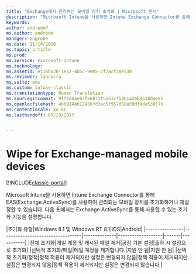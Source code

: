 ```yaml
---
title: "Exchange에서 관리하는 모바일 장치 초기화 | Microsoft 문서"
description: "Microsoft Intune을 사용하면 Intune Exchange Connector를 통해 EAS(Exchange ActiveSync)를 사용하여 관리되는 모바일 장치를 초기화하거나 재설정할 수 있습니다."
keywords: 
author: andredm7
ms.author: andredm
manager: angrobe
ms.date: 11/14/2016
ms.topic: article
ms.prod: 
ms.service: microsoft-intune
ms.technology: 
ms.assetid: e116b620-1e12-4b5c-9905-2f7acf2ae530
ms.reviewer: lancecra
ms.suite: ems
ms.custom: intune-classic
ms.translationtype: Human Translation
ms.sourcegitcommit: 9ff1adae93fe6873f5551cf58b1a2e89638dee85
ms.openlocfilehash: 4b0914ab12456fd3ad5f957d68a59df9de539176
ms.contentlocale: ko-kr
ms.lasthandoff: 05/23/2017


---
```



# <a name="wipe-for-exchange-managed-mobile-devices"></a>Wipe for Exchange-managed mobile devices

[!INCLUDE[classic-portal](../includes/classic-portal.md)]

Microsoft Intune을 사용하면 Intune Exchange Connector를 통해 EAS(Exchange ActiveSync)를 사용하여 관리되는 모바일 장치를 초기화하거나 재설정할 수 있습니다. 다음 표에서는 Exchange ActiveSync를 통해 사용할 수 있는 초기화 기능을 설명합니다.

|초기화 유형|Windows 8.1 및 Windows RT 8.1|iOS|Android|
|----------------|----------------------------------|--------------|-------------------|-------|-----------|
|전체 초기화|메일 계정 및 캐시된 메일 제거|공장 기본 설정|출하 시 설정으로 초기화|
|선택적 초기화/메일|메일 계정을 제거합니다.|지원 안 됨|지원 안 됨|
|선택적 초기화/정책|정책 적용이 제거되지만 설정은 변경되지 않음|정책 적용이 제거되지만 설정은 변경되지 않음|정책 적용이 제거되지만 설정은 변경되지 않습니다.|

